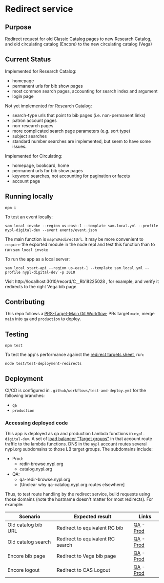 # Redirect service

## Purpose

Redirect request for old Classic Catalog pages to new Research Catalog, and old circulating catalog (Encore) to the new circulating catalog (Vega)

## Current Status

Implemented for Research Catalog:

- homepage
- permanent urls for bib show pages
- most common search pages, accounting for search index and argument
- login page

Not yet implemented for Research Catalog:

- search-type urls that point to bib pages (i.e. non-permanent links)
- patron account pages
- non-research pages
- more complicated search page parameters (e.g. sort type)
- subject searches
- standard number searches are implemented, but seem to have some issues.

Implemented for Circulating:

- homepage, bookcard, home
- permanent urls for bib show pages
- keyword searches, not accounting for pagination or facets
- account page

## Running locally

```
npm i
```

To test an event locally:
```
sam local invoke --region us-east-1 --template sam.local.yml --profile nypl-digital-dev --event events/event.json
```

The main function is `mapToRedirectUrl`. It may be more convenient to `require` the exported module in the node repl and test this function than to run `sam local invoke`

To run the app as a local server:

```
sam local start-api --region us-east-1 --template sam.local.yml --profile nypl-digital-dev -p 3010
```

Visit http://localhost:3010/record/C__Rb18225028 , for example, and verify it redirects to the right Vega bib page.

## Contributing

This repo follows a [PRS-Target-Main Git Workflow](https://github.com/NYPL/engineering-general/blob/a19c78b028148465139799f09732e7eb10115eef/standards/git-workflow.md#prs-target-master-merge-to-deployment-branches); PRs target `main`, merge `main` into `qa` and `production` to deploy.

## Testing

`npm test`

To test the app's performance against the [redirect targets sheet](https://docs.google.com/spreadsheets/d/1055Y98c_4l-NXWyzoiUhBSkay4SYZMeKEc9-LGhGoqw/edit#gid=234726655), run:

```
node test/test-deployment-redirects
```

## Deployment

CI/CD is configured in `.github/workflows/test-and-deploy.yml` for the following branches:

- `qa`
- `production`

### Accessing deployed code

This app is deployed as qa and production Lambda functions in `nypl-digital-dev`. A set of [load balancer "Target groups"](https://us-east-1.console.aws.amazon.com/ec2/home?region=us-east-1#TargetGroups:targetType=Lambda;search=catal) in that account route traffic to the lambda functions. DNS in the `nypl` account routes several nypl.org subdomains to those LB target groups. The subdomains include:
 - Prod:
   - redir-browse.nypl.org
   - catalog.nypl.org
 - QA:
   - qa-redir-browse.nypl.org
   - [Unclear why qa-catalog.nypl.org routes elsewhere]

Thus, to test route handling by the redirect service, build requests using those domains (note the hostname doesn't matter for most redirects). For example:

| Scenario | Expected result | Links |
|----------|-----------------|-------|
| Old catalog bib URL | Redirect to equivalent RC bib | [QA](https://qa-redir-browse.nypl.org/record=b12172157~S1) - [Prod](https://qa-redir-browse.nypl.org/record=b12172157~S1) |
| Old catalog search | Redirect to equivalent RC search | [QA](https://qa-redir-browse.nypl.org/search~S1/aRubina%2C+Dina/arubina+dina/1%2C2%2C84%2CB/exact&FF=arubina+dina+author&1%2C-1%2C/indexsort=-) - [Prod](https://catalog.nypl.org/search~S1/aRubina%2C+Dina/arubina+dina/1%2C2%2C84%2CB/exact&FF=arubina+dina+author&1%2C-1%2C/indexsort=-) |
| Encore bib page | Redirect to Vega bib page | [QA](https://qa-redir-browse.nypl.org/record/C__Rb18225028) - [Prod](https://redir-browse.nypl.org/record/C__Rb18225028) |
| Encore logout | Redirect to CAS Logout | [QA](https://qa-redir-browse.nypl.org/iii/encore/logoutFilterRedirect) - [Prod](https://redir-browse.nypl.org/iii/encore/logoutFilterRedirect) |
